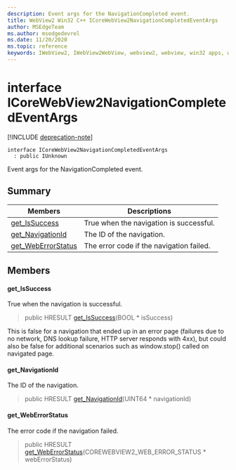 ```yaml
---
description: Event args for the NavigationCompleted event.
title: WebView2 Win32 C++ ICoreWebView2NavigationCompletedEventArgs
author: MSEdgeTeam
ms.author: msedgedevrel
ms.date: 11/20/2020
ms.topic: reference
keywords: IWebView2, IWebView2WebView, webview2, webview, win32 apps, win32, edge, ICoreWebView2, ICoreWebView2Controller, browser control, edge html, ICoreWebView2NavigationCompletedEventArgs
---
```


# interface ICoreWebView2NavigationCompletedEventArgs 

[!INCLUDE [deprecation-note](../includes/deprecation-note.md)]

```
interface ICoreWebView2NavigationCompletedEventArgs
  : public IUnknown
```

Event args for the NavigationCompleted event.

## Summary

 Members                        | Descriptions
--------------------------------|---------------------------------------------
[get_IsSuccess](#get_issuccess) | True when the navigation is successful.
[get_NavigationId](#get_navigationid) | The ID of the navigation.
[get_WebErrorStatus](#get_weberrorstatus) | The error code if the navigation failed.

## Members

#### get_IsSuccess 

True when the navigation is successful.

> public HRESULT [get_IsSuccess](#get_issuccess)(BOOL * isSuccess)

This is false for a navigation that ended up in an error page (failures due to no network, DNS lookup failure, HTTP server responds with 4xx), but could also be false for additional scenarios such as window.stop() called on navigated page.

#### get_NavigationId 

The ID of the navigation.

> public HRESULT [get_NavigationId](#get_navigationid)(UINT64 * navigationId)

#### get_WebErrorStatus 

The error code if the navigation failed.

> public HRESULT [get_WebErrorStatus](#get_weberrorstatus)(COREWEBVIEW2_WEB_ERROR_STATUS * webErrorStatus)

